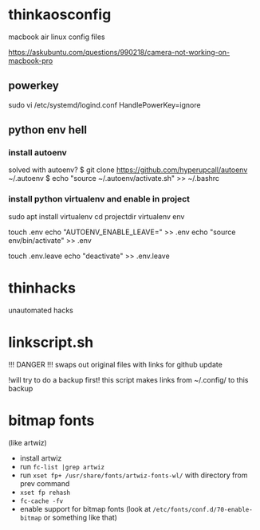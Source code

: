 # thinkaosconfig
macbook air linux config files

https://askubuntu.com/questions/990218/camera-not-working-on-macbook-pro


## powerkey
sudo vi /etc/systemd/logind.conf
HandlePowerKey=ignore

## python env hell
### install autoenv
solved with autoenv?
$ git clone https://github.com/hyperupcall/autoenv ~/.autoenv
$ echo "source ~/.autoenv/activate.sh" >> ~/.bashrc

### install python virtualenv and enable in project
sudo apt install virtualenv
cd projectdir
virtualenv env

touch .env
echo "AUTOENV_ENABLE_LEAVE=" >> .env
echo "source env/bin/activate" >> .env

touch .env.leave
echo "deactivate" >> .env.leave


# thinhacks
unautomated hacks

# linkscript.sh
!!! DANGER !!!
swaps out original files with links for github update 

!will try to do a backup first!
this script makes links from ~/.config/ to this backup 


# bitmap fonts
(like artwiz)
- install artwiz
- run `fc-list |grep artwiz`
- run `xset fp+ /usr/share/fonts/artwiz-fonts-wl/` with directory from prev command
- `xset fp rehash`
- `fc-cache -fv`
- enable support for bitmap fonts (look at `/etc/fonts/conf.d/70-enable-bitmap` or something like that)


